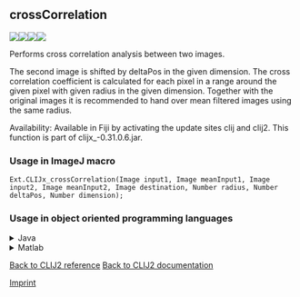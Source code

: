 ## crossCorrelation
<img src="images/mini_empty_logo.png"/><img src="images/mini_empty_logo.png"/><img src="images/mini_clijx_logo.png"/><img src="images/mini_empty_logo.png"/>

Performs cross correlation analysis between two images. 

The second image is shifted by deltaPos in the given dimension. The cross correlation coefficient is calculated for each pixel in a range around the given pixel with given radius in the given dimension. Together with the original images it is recommended to hand over mean filtered images using the same radius.  

Availability: Available in Fiji by activating the update sites clij and clij2.
This function is part of clijx_-0.31.0.6.jar.

### Usage in ImageJ macro
```
Ext.CLIJx_crossCorrelation(Image input1, Image meanInput1, Image input2, Image meanInput2, Image destination, Number radius, Number deltaPos, Number dimension);
```


### Usage in object oriented programming languages



<details>

<summary>
Java
</summary>
<pre class="highlight">// init CLIJ and GPU
import net.haesleinhuepf.clijx.CLIJx;
import net.haesleinhuepf.clij.clearcl.ClearCLBuffer;
CLIJx clijx = CLIJx.getInstance();

// get input parameters
ClearCLBuffer input1 = clijx.push(input1ImagePlus);
ClearCLBuffer meanInput1 = clijx.push(meanInput1ImagePlus);
ClearCLBuffer input2 = clijx.push(input2ImagePlus);
ClearCLBuffer meanInput2 = clijx.push(meanInput2ImagePlus);
destination = clijx.create(input1);
int radius = 10;
int deltaPos = 20;
int dimension = 30;
</pre>

<pre class="highlight">
// Execute operation on GPU
clijx.crossCorrelation(input1, meanInput1, input2, meanInput2, destination, radius, deltaPos, dimension);
</pre>

<pre class="highlight">
// show result
destinationImagePlus = clijx.pull(destination);
destinationImagePlus.show();

// cleanup memory on GPU
clijx.release(input1);
clijx.release(meanInput1);
clijx.release(input2);
clijx.release(meanInput2);
clijx.release(destination);
</pre>

</details>



<details>

<summary>
Matlab
</summary>
<pre class="highlight">% init CLIJ and GPU
clijx = init_clatlabx();

% get input parameters
input1 = clijx.pushMat(input1_matrix);
meanInput1 = clijx.pushMat(meanInput1_matrix);
input2 = clijx.pushMat(input2_matrix);
meanInput2 = clijx.pushMat(meanInput2_matrix);
destination = clijx.create(input1);
radius = 10;
deltaPos = 20;
dimension = 30;
</pre>

<pre class="highlight">
% Execute operation on GPU
clijx.crossCorrelation(input1, meanInput1, input2, meanInput2, destination, radius, deltaPos, dimension);
</pre>

<pre class="highlight">
% show result
destination = clijx.pullMat(destination)

% cleanup memory on GPU
clijx.release(input1);
clijx.release(meanInput1);
clijx.release(input2);
clijx.release(meanInput2);
clijx.release(destination);
</pre>

</details>



[Back to CLIJ2 reference](https://clij.github.io/clij2-docs/reference)
[Back to CLIJ2 documentation](https://clij.github.io/clij2-docs)

[Imprint](https://clij.github.io/imprint)
